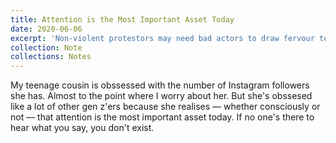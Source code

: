 ```yaml
---
title: Attention is the Most Important Asset Today
date: 2020-06-06
excerpt: 'Non-violent protestors may need bad actors to draw fervour to their cause, in turn drawing in more protestors.'
collection: Note
collections: Notes
---
```

My teenage cousin is obssessed with the number of Instagram followers she has. Almost to the point where I worry about her. But she's obssesed like a lot of other gen z'ers because she realises — whether consciously or not — that attention is the most important asset today. If no one's there to hear what you say, you don't exist.